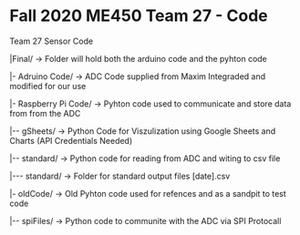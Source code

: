# Fall 2020 ME450 Team 27 - Code 
Team 27 Sensor Code

|Final/ -> Folder will hold both the arduino code and the pyhton code

|-   Adruino Code/ -> ADC Code supplied from Maxim Integraded and modified for our use

|-   Raspberry Pi Code/ -> Pyhton code used to communicate and store data from from the ADC

|--    gSheets/ -> Python Code for Viszulization using Google Sheets and Charts (API Credentials Needed)

|--    standard/ -> Python code for reading from ADC and witing to csv file

|---     standard/ -> Folder for standard output files [date].csv

|-   oldCode/ -> Old Pyhton code used for refences and as a sandpit to test code

|--    spiFiles/ -> Python code to communite with the ADC via SPI Protocall
